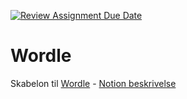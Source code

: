 [![Review Assignment Due Date](https://classroom.github.com/assets/deadline-readme-button-24ddc0f5d75046c5622901739e7c5dd533143b0c8e959d652212380cedb1ea36.svg)](https://classroom.github.com/a/SbgH9FA6)

# Wordle

Skabelon til [Wordle](https://www.nytimes.com/games/wordle/index.html) - [Notion beskrivelse](https://mercantec.notion.site/Wordle-101117d07e79459c8fc5b74e6984516a?pvs=4)
